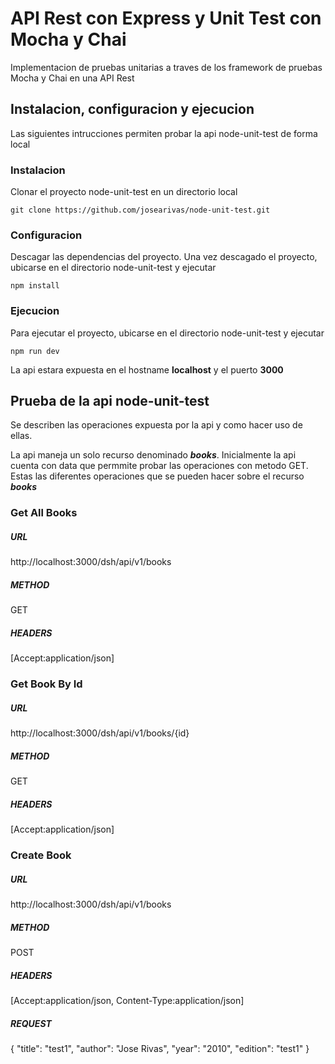 # API Rest con Express y Unit Test con Mocha y Chai
Implementacion de pruebas unitarias a traves de los framework de pruebas Mocha y Chai en una API Rest

## Instalacion, configuracion y ejecucion
Las siguientes intrucciones permiten probar la api node-unit-test de forma local

### Instalacion
Clonar el proyecto node-unit-test en un directorio local
```
git clone https://github.com/josearivas/node-unit-test.git
```

### Configuracion
Descagar las dependencias del proyecto. Una vez descagado el proyecto, ubicarse en el directorio node-unit-test y ejecutar
```
npm install
```

### Ejecucion
Para ejecutar el proyecto, ubicarse en el directorio node-unit-test y ejecutar
```
npm run dev
```

La api estara expuesta en el hostname **localhost** y el puerto **3000**

## Prueba de la api node-unit-test
Se describen las operaciones expuesta por la api y como hacer uso de ellas.

La api maneja un solo recurso denominado ***books***. Inicialmente la api cuenta con data que permmite probar las operaciones con metodo GET. Estas las diferentes operaciones que se pueden hacer sobre el recurso ***books***

### Get All Books
##### URL 
http://localhost:3000/dsh/api/v1/books
##### METHOD
GET
##### HEADERS
[Accept:application/json]

### Get Book By Id
##### URL
http://localhost:3000/dsh/api/v1/books/{id}
##### METHOD
GET
##### HEADERS
[Accept:application/json]

### Create Book
##### URL
http://localhost:3000/dsh/api/v1/books
##### METHOD
POST
##### HEADERS
[Accept:application/json, Content-Type:application/json]
##### REQUEST
{ "title": "test1", "author": "Jose Rivas", "year": "2010", "edition": "test1" }